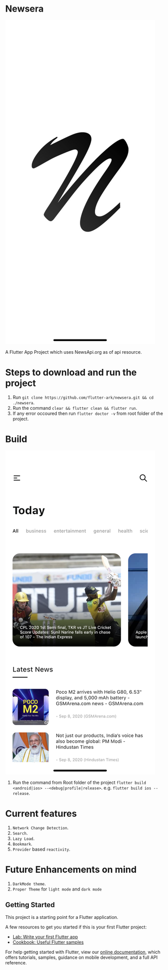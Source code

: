 # Newsera

![alt text](./assets/images/splash_screen.png?raw=true)

A Flutter App Project which uses NewsApi.org as of api resource.

# Steps to download and run the project

1) Run `git clone https://github.com/flutter-ark/newsera.git && cd ./newsera`.
2) Run the command `clear && flutter clean && flutter run`. 
3) If any error occoured then run `flutter doctor -v` from root folder of the project.


# Build

![alt text](./assets/images/home_screen.png?raw=true)

1) Run the command from Root folder of the project `flutter build <android|ios> --<debug|profile|release>`.
e.g. `flutter build ios --release`.

# Current features
1) `Network Change Detection`.
2) `Search`.
3) `Lazy Load`.
4) `Bookmark`.
5) `Provider` based `reactivity`.

# Future Enhancements on mind
1) `DarkMode theme`.
2) `Proper Theme` for `light mode` and `dark mode`

## Getting Started

This project is a starting point for a Flutter application.

A few resources to get you started if this is your first Flutter project:

- [Lab: Write your first Flutter app](https://flutter.dev/docs/get-started/codelab)
- [Cookbook: Useful Flutter samples](https://flutter.dev/docs/cookbook)

For help getting started with Flutter, view our
[online documentation](https://flutter.dev/docs), which offers tutorials,
samples, guidance on mobile development, and a full API reference.
